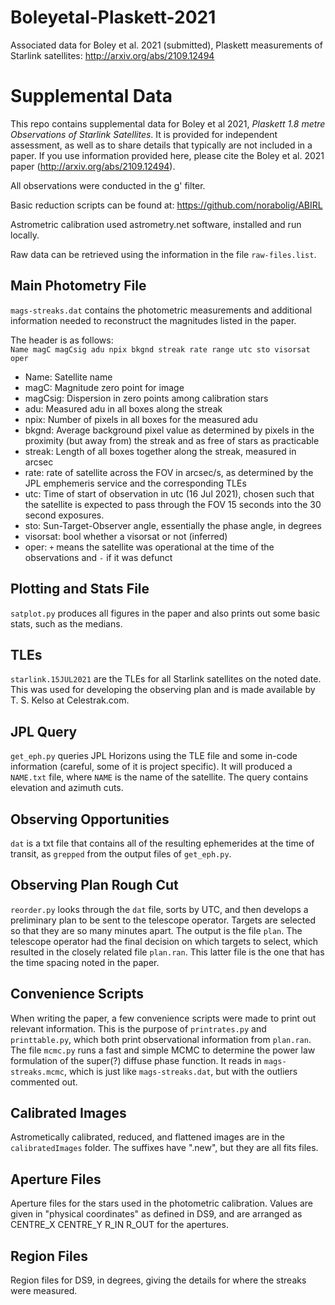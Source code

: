 # Boleyetal-Plaskett-2021
Associated data for Boley et al. 2021 (submitted), Plaskett measurements of Starlink satellites: http://arxiv.org/abs/2109.12494

Supplemental Data
=================

This repo contains supplemental data for Boley et al 2021, _Plaskett 1.8 metre Observations of Starlink Satellites_.
It is provided for independent assessment, as well as to share details that typically are not included in a paper. 
If you use information provided here, please cite the Boley et al. 2021 paper (http://arxiv.org/abs/2109.12494).

All observations were conducted in the g' filter.

Basic reduction scripts can be found at: https://github.com/norabolig/ABIRL

Astrometric calibration used astrometry.net software, installed and run locally.

Raw data can be retrieved using the information in the file `raw-files.list`.

Main Photometry File
--------------------

`mags-streaks.dat` contains the photometric measurements and additional information needed to reconstruct the magnitudes listed in the paper. 

The header is as follows:  
`Name magC magCsig adu npix bkgnd streak rate range utc sto visorsat oper`
* Name: Satellite name
* magC: Magnitude zero point for image
* magCsig: Dispersion in zero points among calibration stars
* adu: Measured adu in all boxes along the streak
* npix: Number of pixels in all boxes for the measured adu
* bkgnd: Average background pixel value as determined by pixels in the proximity (but away from) the streak and as free of stars as practicable
* streak: Length of all boxes together along the streak, measured in arcsec
* rate: rate of satellite across the FOV in arcsec/s, as determined by the JPL emphemeris service and the corresponding TLEs
* utc: Time of start of observation in utc (16 Jul 2021), chosen such that the satellite is expected to pass through the FOV 15 seconds into the 30 second exposures.
* sto: Sun-Target-Observer angle, essentially the phase angle, in degrees
* visorsat: bool whether a visorsat or not (inferred)
* oper: `+` means the satellite was operational at the time of the observations and `-` if it was defunct

Plotting and Stats File
-----------------------

`satplot.py` produces all figures in the paper and also prints out some basic stats, such as the medians.

TLEs
----

`starlink.15JUL2021` are the TLEs for all Starlink satellites on the noted date. This was used for developing the observing plan and is made available by T. S. Kelso at Celestrak.com.

JPL Query
---------

`get_eph.py` queries JPL Horizons using the TLE file and some in-code information (careful, some of it is project specific). It will produced a `NAME.txt` file, where `NAME` is the name of the satellite. The query contains elevation and azimuth cuts.

Observing Opportunities 
-----------------------

`dat` is a txt file that contains all of the resulting ephemerides at the time of transit, as `grepped` from the output files of `get_eph.py`.

Observing Plan Rough Cut
------------------------

`reorder.py` looks through the `dat` file, sorts by UTC, and then develops a preliminary plan to be sent to the telescope operator. Targets are selected so that they are so many minutes apart. The output is the file `plan`. The telescope operator had the final decision on which targets to select, which resulted in the closely related file `plan.ran`. This latter file is the one that has the time spacing noted in the paper. 

Convenience Scripts
-------------------

When writing the paper, a few convenience scripts were made to print out relevant information.  This is the purpose of `printrates.py` and `printtable.py`, which both print observational information from `plan.ran`. The file `mcmc.py` runs a fast and simple MCMC to determine the power law formulation of the super(?) diffuse phase function. It reads in `mags-streaks.mcmc`, which is just like `mags-streaks.dat`, but with the outliers commented out.

Calibrated Images
-----------------

Astrometically calibrated, reduced, and flattened images are in the `calibratedImages` folder. The suffixes have ".new", but they are all fits files. 

Aperture Files
--------------

Aperture files for the stars used in the photometric calibration. Values are given in "physical coordinates" as defined in DS9, and are arranged as CENTRE_X CENTRE_Y R_IN R_OUT for the apertures.

Region Files
------------

Region files for DS9, in degrees, giving the details for where the streaks were measured. 



